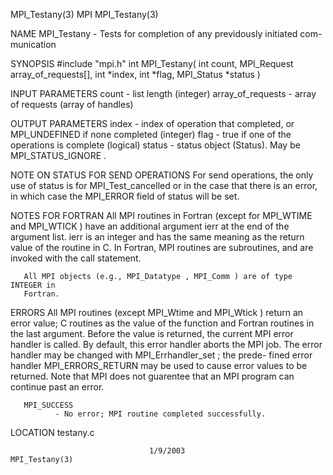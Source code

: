 MPI_Testany(3)                        MPI                       MPI_Testany(3)



NAME
       MPI_Testany  -  Tests for completion of any previdously initiated  com-
       munication

SYNOPSIS
       #include "mpi.h"
       int MPI_Testany(
               int count,
               MPI_Request array_of_requests[],
               int *index, int *flag,
               MPI_Status *status )

INPUT PARAMETERS
       count  - list length (integer)
       array_of_requests
              - array of requests (array of handles)


OUTPUT PARAMETERS
       index  - index of operation that completed, or  MPI_UNDEFINED  if  none
              completed (integer)
       flag   - true if one of the operations is complete (logical)
       status - status object (Status).  May be MPI_STATUS_IGNORE .



NOTE ON STATUS FOR SEND OPERATIONS
       For  send  operations, the only use of status is for MPI_Test_cancelled
       or in the case that there is an error,  in  which  case  the  MPI_ERROR
       field of status will be set.


NOTES FOR FORTRAN
       All  MPI routines in Fortran (except for MPI_WTIME and MPI_WTICK ) have
       an additional argument ierr at the end of the argument list.   ierr  is
       an  integer and has the same meaning as the return value of the routine
       in C.  In Fortran, MPI routines are subroutines, and are  invoked  with
       the call statement.

       All MPI objects (e.g., MPI_Datatype , MPI_Comm ) are of type INTEGER in
       Fortran.


ERRORS
       All MPI routines (except MPI_Wtime and  MPI_Wtick  )  return  an  error
       value;  C routines as the value of the function and Fortran routines in
       the last argument.  Before the value is returned, the current MPI error
       handler  is called.  By default, this error handler aborts the MPI job.
       The error handler may be changed with MPI_Errhandler_set ;  the  prede-
       fined error handler MPI_ERRORS_RETURN may be used to cause error values
       to be returned.  Note that MPI does not guarentee that an  MPI  program
       can continue past an error.

       MPI_SUCCESS
              - No error; MPI routine completed successfully.

LOCATION
       testany.c



                                   1/9/2003                     MPI_Testany(3)
